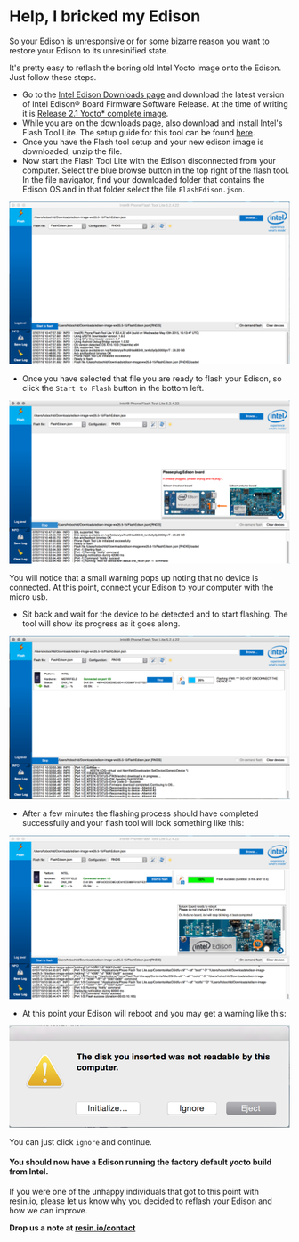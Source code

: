 # Help, I bricked my Edison

So your Edison is unresponsive or for some bizarre reason you want to restore your Edison
to its unresinified state.

It's pretty easy to reflash the boring old Intel Yocto image onto the Edison. Just follow these steps.

* Go to the [Intel Edison Downloads page][edison-dl-page] and download the latest version of Intel Edison® Board Firmware Software Release. At the time of writing it is [Release 2.1 Yocto* complete image][dl-link].
* While you are on the downloads page, also download and install Intel's Flash Tool Lite. The setup guide for this tool can be found [here][flash-tool-setup].
* Once you have the Flash tool setup and your new edison image is downloaded, unzip the file.
* Now start the Flash Tool Lite with the Edison disconnected from your computer. Select the blue browse button in the top right of the flash tool. In the file navigator, find your downloaded folder that contains the Edison OS and in that folder select the file `FlashEdison.json`.

![Select FlashEdison.json](/img/edison/flashtool-file-selected.png)

* Once you have selected that file you are ready to flash your Edison, so click the `Start to Flash` button in the bottom left.

![Start Flashing](/img/edison/flashtool-device-unconnected.png)

You will notice that a small warning pops up noting that no device is connected. At this point, connect your Edison to your computer with the micro usb.

* Sit back and wait for the device to be detected and to start flashing. The tool will show its progress as it goes along.

![Flashing progress](/img/edison/flashtool-flashing.png)

* After a few minutes the flashing process should have completed successfully and your flash tool will look something like this:

![Flashing complete](/img/edison/flashtool-complete.png)

* At this point your Edison will reboot and you may get a warning like this:

![eject warning](/img/edison/edison-restart-warning.png)

You can just click `ignore` and continue.

#### You should now have a Edison running the factory default yocto build from Intel.

If you were one of the unhappy individuals that got to this point with resin.io, please let us know why you decided to reflash your Edison and how we can improve.

**Drop us a note at [resin.io/contact](https://resin.io/contact/)**

[edison-dl-page]:https://software.intel.com/en-us/iot/hardware/edison/downloads
[dl-link]:http://downloadmirror.intel.com/25028/eng/edison-image-ww25.5-15.zip
[flash-tool-setup]:https://software.intel.com/en-us/articles/flash-tool-lite-user-manual
